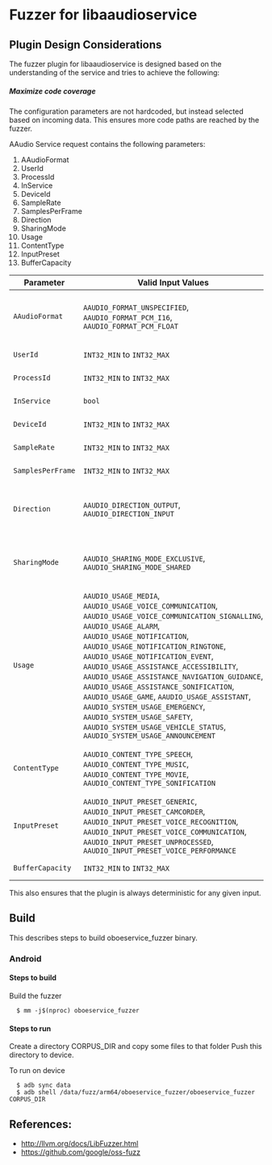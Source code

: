 # Fuzzer for libaaudioservice

## Plugin Design Considerations
The fuzzer plugin for libaaudioservice is designed based on the
understanding of the service and tries to achieve the following:

##### Maximize code coverage
The configuration parameters are not hardcoded, but instead selected based on
incoming data. This ensures more code paths are reached by the fuzzer.

AAudio Service request contains the following parameters:
1. AAudioFormat
2. UserId
3. ProcessId
4. InService
5. DeviceId
6. SampleRate
7. SamplesPerFrame
8. Direction
9. SharingMode
10. Usage
11. ContentType
12. InputPreset
13. BufferCapacity

| Parameter| Valid Input Values| Configured Value|
|------------- |-------------| ----- |
| `AAudioFormat` | `AAUDIO_FORMAT_UNSPECIFIED`, `AAUDIO_FORMAT_PCM_I16`, `AAUDIO_FORMAT_PCM_FLOAT` | Value chosen from valid values by obtaining index from FuzzedDataProvider |
| `UserId`   | `INT32_MIN` to `INT32_MAX` | Value obtained from getuid() |
| `ProcessId`   | `INT32_MIN` to `INT32_MAX` | Value obtained from getpid() |
| `InService`   | `bool` | Value obtained from FuzzedDataProvider |
| `DeviceId`   | `INT32_MIN` to `INT32_MAX` | Value obtained from FuzzedDataProvider |
| `SampleRate`   | `INT32_MIN` to `INT32_MAX` | Value obtained from FuzzedDataProvider |
| `SamplesPerFrame` | `INT32_MIN` to `INT32_MAX` | Value obtained from FuzzedDataProvider |
| `Direction` | `AAUDIO_DIRECTION_OUTPUT`, `AAUDIO_DIRECTION_INPUT` | Value chosen from valid values by obtaining index from FuzzedDataProvider |
| `SharingMode` | `AAUDIO_SHARING_MODE_EXCLUSIVE`, `AAUDIO_SHARING_MODE_SHARED` | Value chosen from valid values by obtaining index from FuzzedDataProvider |
| `Usage` | `AAUDIO_USAGE_MEDIA`, `AAUDIO_USAGE_VOICE_COMMUNICATION`, `AAUDIO_USAGE_VOICE_COMMUNICATION_SIGNALLING`, `AAUDIO_USAGE_ALARM`, `AAUDIO_USAGE_NOTIFICATION`, `AAUDIO_USAGE_NOTIFICATION_RINGTONE`, `AAUDIO_USAGE_NOTIFICATION_EVENT`, `AAUDIO_USAGE_ASSISTANCE_ACCESSIBILITY`, `AAUDIO_USAGE_ASSISTANCE_NAVIGATION_GUIDANCE`, `AAUDIO_USAGE_ASSISTANCE_SONIFICATION`, `AAUDIO_USAGE_GAME`, `AAUDIO_USAGE_ASSISTANT`, `AAUDIO_SYSTEM_USAGE_EMERGENCY`, `AAUDIO_SYSTEM_USAGE_SAFETY`, `AAUDIO_SYSTEM_USAGE_VEHICLE_STATUS`, `AAUDIO_SYSTEM_USAGE_ANNOUNCEMENT` | Value chosen from valid values by obtaining index from FuzzedDataProvider |
| `ContentType` | `AAUDIO_CONTENT_TYPE_SPEECH`, `AAUDIO_CONTENT_TYPE_MUSIC`, `AAUDIO_CONTENT_TYPE_MOVIE`, `AAUDIO_CONTENT_TYPE_SONIFICATION` | Value chosen from valid values by obtaining index from FuzzedDataProvider |
| `InputPreset` | `AAUDIO_INPUT_PRESET_GENERIC`, `AAUDIO_INPUT_PRESET_CAMCORDER`, `AAUDIO_INPUT_PRESET_VOICE_RECOGNITION`, `AAUDIO_INPUT_PRESET_VOICE_COMMUNICATION`, `AAUDIO_INPUT_PRESET_UNPROCESSED`, `AAUDIO_INPUT_PRESET_VOICE_PERFORMANCE` | Value chosen from valid values by obtaining index from FuzzedDataProvider |
| `BufferCapacity` | `INT32_MIN` to `INT32_MAX` | Value obtained from FuzzedDataProvider |

This also ensures that the plugin is always deterministic for any given input.

## Build

This describes steps to build oboeservice_fuzzer binary.

### Android

#### Steps to build
Build the fuzzer
```
  $ mm -j$(nproc) oboeservice_fuzzer
```

#### Steps to run
Create a directory CORPUS_DIR and copy some files to that folder
Push this directory to device.

To run on device
```
  $ adb sync data
  $ adb shell /data/fuzz/arm64/oboeservice_fuzzer/oboeservice_fuzzer CORPUS_DIR
```

## References:
 * http://llvm.org/docs/LibFuzzer.html
 * https://github.com/google/oss-fuzz
